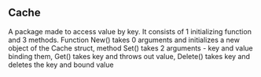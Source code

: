 ## Cache
A package made to access value by key. It consists of 1 initializing function and 3 methods. Function New() takes 0 arguments and initializes a new object of the Cache struct, method Set() takes 2 arguments - key and value binding them, Get() takes key and throws out value,
Delete() takes key and deletes the key and bound value
